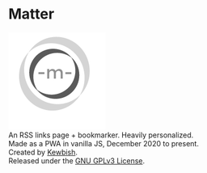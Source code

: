 # Matter
![Matter logo - a mobius strip with a m.](assets/matter192.png)  
An RSS links page + bookmarker. Heavily personalized.  
Made as a PWA in vanilla JS, December 2020 to present.  
Created by [Kewbish](https://github.com/kewbish).  
Released under the [GNU GPLv3 License](./LICENSE).
